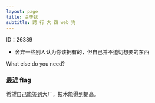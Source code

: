 ```yaml
---
layout: page
title: 关于我
subtitle: 跨 行 大 四 web 狗
---
```


ID：26389
- 舍弃一些别人认为你该拥有的，但自己并不迫切想要的东西

What else do you need?

### 最近 flag

希望自己能签到大厂，技术能得到提高。